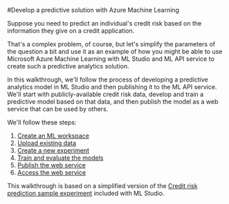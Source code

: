 <properties title="Develop a predictive solution with Azure Machine Learning" pageTitle="Develop a predictive solution with Machine Learning | Azure" description="Walkthrough of how to create a predictive analytics experiment in Azure Machine Learning Studio" metaKeywords="" services="" solutions="" documentationCenter="" authors="garye" videoId="" scriptId="" />

<tags ms.service="machine-learning" ms.workload="tbd" ms.tgt_pltfrm="na" ms.devlang="na" ms.topic="article" ms.date="01/01/1900" ms.author="garye" />

#Develop a predictive solution with Azure Machine Learning
 
Suppose you need to predict an individual's credit risk based on the information they give on a credit application.  

That's a complex problem, of course, but let's simplify the parameters of the question a bit and use it as an example of how you might be able to use Microsoft Azure Machine Learning with ML Studio and ML API service to create such a predictive analytics solution.  

In this walkthrough, we'll follow the process of developing a predictive analytics model in ML Studio and then publishing it to the ML API service. We'll start with publicly-available credit risk data, develop and train a predictive model based on that data, and then publish the model as a web service that can be used by others.  

We'll follow these steps:  

1.	[Create an ML workspace][create-workspace]
2.	[Upload existing data][upload-data]
3.	[Create a new experiment][create-new]
4.	[Train and evaluate the models][train-models]
5.	[Publish the web service][publish]
6.	[Access the web service][access-ws]

[create-workspace]: ../machine-learning-walkthrough-1-create-ml-workspace/
[upload-data]: ../machine-learning-walkthrough-2-upload-data/
[create-new]: ../machine-learning-walkthrough-3-create-new-experiment/
[train-models]: ../machine-learning-walkthrough-4-train-and-evaluate-models/
[publish]: ../machine-learning-walkthrough-5-publish-web-service/
[access-ws]: ../machine-learning-walkthrough-6-access-web-service/

This walkthrough is based on a simplified version of the 
[Credit risk prediction sample experiment][risk] included with ML Studio.

[risk]: ../machine-learning-sample-credit-risk-prediction/
